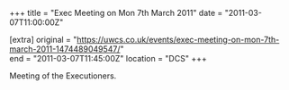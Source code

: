+++
title = "Exec Meeting on Mon 7th March 2011"
date = "2011-03-07T11:00:00Z"

[extra]
original = "https://uwcs.co.uk/events/exec-meeting-on-mon-7th-march-2011-1474489049547/"    
end = "2011-03-07T11:45:00Z"
location = "DCS"
+++

Meeting of the Executioners.

